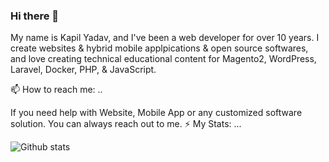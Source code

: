 ### Hi there 👋

My name is Kapil Yadav, and I've been a web developer for over 10 years. I create websites & hybrid mobile applpications & open source softwares, and love creating technical educational content for Magento2, WordPress, Laravel, Docker, PHP, & JavaScript.

📫 How to reach me: ..

If you need help with Website, Mobile App or any customized software solution. You can always reach out to me.
⚡ My Stats: ...

![Github stats](https://github-readme-stats.vercel.app/api?username=lpkapil)


<!--
**lpkapil/lpkapil** is a ✨ _special_ ✨ repository because its `README.md` (this file) appears on your GitHub profile.

Here are some ideas to get you started:

- 🔭 I’m currently working on ...
- 🌱 I’m currently learning ...
- 👯 I’m looking to collaborate on ...
- 🤔 I’m looking for help with ...
- 💬 Ask me about ...
- 📫 How to reach me: ...
- 😄 Pronouns: ...
- ⚡ Fun fact: ...
-->
